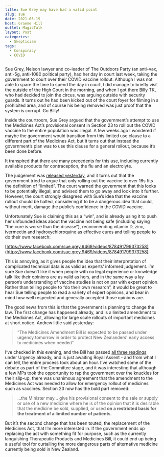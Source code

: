 ```yaml
---
title: Sue Grey may have had a valid point
slug: sue
date: 2021-05-19
host: Graeme Hill
outlet: MagicTalk
layout: Post
categories:
  - Skepticism
tags:
  - Conspiracy
  - COVID
---
```


Sue Grey, Nelson lawyer and co-leader of The Outdoors Party (an anti-vax, anti-5g, anti-1080 political party), had her day in court last week, taking the government to court over their COVID vaccine rollout. Although I was not able to spare the time to spend the day in court, I did manage to briefly visit the outside of the High Court in the morning, and when I got there Billy TK, who had decided to join the circus, was arguing outside with security guards. It turns out he had been kicked out of the court foyer for filming in a prohibited area, and of course his being removed was just proof that the system is corrupt. Go Billy!

<!-- more -->

Inside the courtroom, Sue Grey argued that the government’s attempt to use the Medicines Act’s provisional consent in Section 23 to roll out the COVID vaccine to the entire population was illegal. A few weeks ago I wondered if maybe the government would transition from this limited use clause to a different part of the Medicines Act, but it turns out that instead the government’s plan was to use this clause for a general rollout, because it’s been done before.

It transpired that there are many precedents for this use, including currently available products for contraception, the flu and an electrolyte.

The judgement was [released yesterday](https://www.nzherald.co.nz/nz/covid-19-coronavirus-govt-makes-urgent-law-change-after-high-court-ruling-on-legality-of-vaccine-rollout/IWB53LM2XNNFMOK44DSGN66JEU/), and it turns out that the government tried to argue that only rolling out the vaccine to over 16s fits the definition of “limited”. The court warned the government that this looks to be potentially illegal, and advised them to go away and look into it further. However, the court strongly disagreed with Sue’s idea that the vaccine rollout should be halted, considering it to be a dangerous idea that could, without merit, damage the public’s confidence in the COVID vaccine.

Unfortunately Sue is claiming this as a “win”, and is already using it to push her unfounded ideas about the vaccine not being safe (including saying “the cure is worse than the disease”), recommending vitamin D, zinc, ivermectin and hydroxychloroquine as effective cures and telling people to do their own research:

[https://www.facebook.com/sue.grey.9469/videos/878491799373258](https://www.facebook.com/sue.grey.9469/videos/878491799373258)

This is annoying, as it gives people the idea that their interpretation of complicated technical data is as valid as experts’ informed judgement. I’m sure Sue doesn’t like it when people with no legal experience or knowledge talk like their opinions are as valid as hers, and in the same way a lay person’s understanding of vaccine studies is not on par with expert opinion. Rather than telling people to “do their own research”, it would be great to hear Sue telling people to read a variety of expert opinions, and bear in mind how well respected and generally accepted those opinions are.

The good news from this is that the government is planning to change the law. The first change has happened already, and is a limited amendment to the Medicines Act, allowing for large scale rollouts of important medicines at short notice. Andrew little said yesterday:

> “The Medicines Amendment Bill is expected to be passed under urgency tomorrow in order to protect New Zealanders' early access to medicines when needed”

I’ve checked in this evening, and the Bill has passed [all three readings](https://www.parliament.nz/en/pb/bills-and-laws/bills-proposed-laws/document/BILL_111377/medicines-amendment-bill) under Urgency already, and is just awaiting Royal Assent - and from what I can tell, the entire process took about an hour. I’ve watched some of the debate as part of the Committee stage, and it was interesting that although a few MPs took the opportunity to rap the government over the knuckles for their slip-up, there was unanimous agreement that the amendment to the Medicines Act was needed to allow for emergency rollout of medicines such as vaccines. Section 23 now has the bold part removed:

> ...the Minister may... give his provisional consent to the sale or supply or use of a new medicine where he is of the opinion that it is desirable that the medicine be sold, supplied, or used **on a restricted basis for the treatment of a limited number of patients**.

But it’s the second change that has been touted, the replacement of the Medicines Act, that I’m more interested in. If the government ends up replacing the act with something fit for purpose, such as the currently languishing Therapeutic Products and Medicines Bill, it could end up being a useful tool for curtailing the more dangerous parts of alternative medicine currently being sold in New Zealand.
